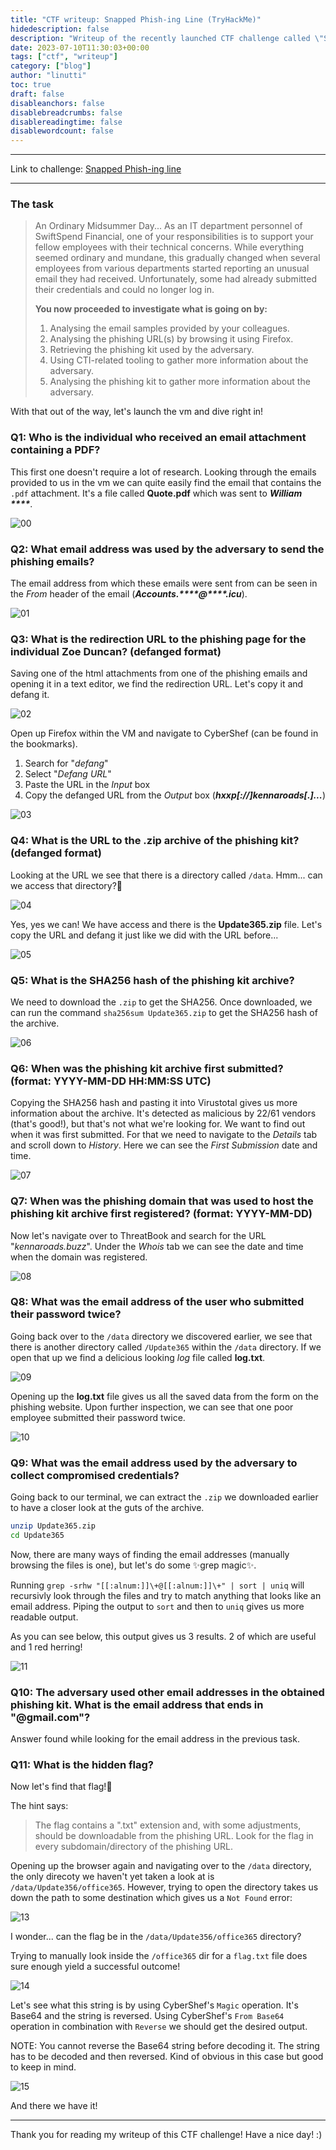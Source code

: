 ```yaml
---
title: "CTF writeup: Snapped Phish-ing Line (TryHackMe)"
hidedescription: false
description: "Writeup of the recently launched CTF challenge called \"Snapped Phish-ing Line\". Follow along in case you get stuck at one of the tasks!"
date: 2023-07-10T11:30:03+00:00
tags: ["ctf", "writeup"]
category: ["blog"]
author: "linutti"
toc: true
draft: false
disableanchors: false
disablebreadcrumbs: false
disablereadingtime: false
disablewordcount: false
---
```

___
Link to challenge: [Snapped Phish-ing line](https://tryhackme.com/room/snappedphishingline)
___

### The task

> An Ordinary Midsummer Day...
> As an IT department personnel of SwiftSpend Financial, one of your responsibilities is to support your fellow employees with their technical concerns. While everything seemed ordinary and mundane, this gradually changed when several employees from various departments started reporting an unusual email they had received. Unfortunately, some had already submitted their credentials and could no longer log in.
> 
> **You now proceeded to investigate what is going on by:**
> 
> 1. Analysing the email samples provided by your colleagues.
> 2. Analysing the phishing URL(s) by browsing it using Firefox.
> 3. Retrieving the phishing kit used by the adversary.
> 4. Using CTI-related tooling to gather more information about the adversary.
> 5. Analysing the phishing kit to gather more information about the adversary.

With that out of the way, let's launch the vm and dive right in!

### Q1: Who is the individual who received an email attachment containing a PDF?

This first one doesn't require a lot of research. Looking through the emails provided to us in the vm we can quite easily find the email that contains the `.pdf` attachment. 
It's a file called **Quote.pdf** which was sent to ***William \*\*\*\****.

![00](/pics/snapped-phishing-line-ctf-writeup-00.webp)

### Q2: What email address was used by the adversary to send the phishing emails?

The email address from which these emails were sent from can be seen in the *From* header of the email (***Accounts.\*\*\*\*@\*\*\*\*.icu***).

![01](/pics/snapped-phishing-line-ctf-writeup-01.webp)

### Q3: What is the redirection URL to the phishing page for the individual Zoe Duncan? (defanged format)

Saving one of the html attachments from one of the phishing emails and opening it in a text editor, we find the redirection URL. Let's copy it and defang it.

![02](/pics/snapped-phishing-line-ctf-writeup-02.webp)

Open up Firefox within the VM and navigate to CyberShef (can be found in the bookmarks).
1. Search for "*defang*"
2. Select "*Defang URL*"
3. Paste the URL in the *Input* box
4. Copy the defanged URL from the *Output* box (***hxxp[://]kennaroads[.]...***)

![03](/pics/snapped-phishing-line-ctf-writeup-03.webp)

### Q4: What is the URL to the .zip archive of the phishing kit? (defanged format)

Looking at the URL we see that there is a directory called `/data`. Hmm... can we access that directory?🤔

![04](/pics/snapped-phishing-line-ctf-writeup-04.webp)

Yes, yes we can! We have access and there is the **Update365.zip** file.
Let's copy the URL and defang it just like we did with the URL before...

![05](/pics/snapped-phishing-line-ctf-writeup-05.webp)

### Q5: What is the SHA256 hash of the phishing kit archive?

We need to download the `.zip` to get the SHA256. Once downloaded,
we can run the command `sha256sum Update365.zip` to get the SHA256 hash of the archive.

![06](/pics/snapped-phishing-line-ctf-writeup-06.webp)

### Q6: When was the phishing kit archive first submitted? (format: YYYY-MM-DD HH:MM:SS UTC)

Copying the SHA256 hash and pasting it into Virustotal gives us more information about the archive.
It's detected as malicious by 22/61 vendors (that's good!), but that's not what we're looking for.
We want to find out when it was first submitted. For that we need to navigate to the *Details* tab and scroll down to *History*.
Here we can see the *First Submission* date and time.

![07](/pics/snapped-phishing-line-ctf-writeup-07.webp)

### Q7: When was the phishing domain that was used to host the phishing kit archive first registered? (format: YYYY-MM-DD)

Now let's navigate over to ThreatBook and search for the URL "*kennaroads.buzz*".
Under the *Whois* tab we can see the date and time when the domain was registered.

![08](/pics/snapped-phishing-line-ctf-writeup-08.webp)

### Q8: What was the email address of the user who submitted their password twice?

Going back over to the `/data` directory we discovered earlier,
we see that there is another directory called `/Update365` within the `/data` directory.
If we open that up we find a delicious looking *log* file called **log.txt**.

![09](/pics/snapped-phishing-line-ctf-writeup-09.webp)

Opening up the **log.txt** file gives us all the saved data from the form on the phishing website.
Upon further inspection, we can see that one poor employee submitted their password twice.

![10](/pics/snapped-phishing-line-ctf-writeup-10.webp)

### Q9: What was the email address used by the adversary to collect compromised credentials?

Going back to our terminal, we can extract the `.zip` we downloaded earlier to have a closer look at the guts of the archive.

```bash
unzip Update365.zip
cd Update365
```

Now, there are many ways of finding the email addresses (manually browsing the files is one), but let's do some ✨grep magic✨.

Running `grep -srhw "[[:alnum:]]\+@[[:alnum:]]\+" | sort | uniq` will recursivly look through the files and try to match anything that looks like an email address.
Piping the output to `sort` and then to `uniq` gives us more readable output.

As you can see below, this output gives us 3 results. 2 of which are useful and 1 red herring!

![11](/pics/snapped-phishing-line-ctf-writeup-11.webp)

### Q10: The adversary used other email addresses in the obtained phishing kit. What is the email address that ends in "@gmail.com"?

Answer found while looking for the email address in the previous task.

### Q11: What is the hidden flag?

Now let's find that flag!🚩

The hint says:
> The flag contains a ".txt" extension and, with some adjustments,
> should be downloadable from the phishing URL.
> Look for the flag in every subdomain/directory of the phishing URL.

Opening up the browser again and navigating over to the `/data` directory,
the only direcoty we haven't yet taken a look at is `/data/Update356/office365`.
However, trying to open the directory takes us down the path to some destination
which gives us a `Not Found` error:

![13](/pics/snapped-phishing-line-ctf-writeup-13.webp)

I wonder... can the flag be in the `/data/Update356/office365` directory?

Trying to manually look inside the `/office365` dir for a `flag.txt` file does sure enough
yield a successful outcome!

![14](/pics/snapped-phishing-line-ctf-writeup-14.webp)

Let's see what this string is by using CyberShef's `Magic` operation. It's Base64 and the string is reversed.
Using CyberShef's `From Base64` operation in combination with `Reverse` we should get the desired output.

NOTE: You cannot reverse the Base64 string before decoding it. The string has to be decoded and then reversed.
Kind of obvious in this case but good to keep in mind.

![15](/pics/snapped-phishing-line-ctf-writeup-15.webp)

And there we have it!

___
Thank you for reading my writeup of this CTF challenge! Have a nice day! :)
